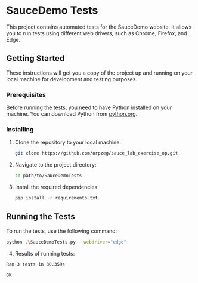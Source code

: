 # SauceDemo Tests

This project contains automated tests for the SauceDemo website. It allows you to run tests using different web drivers, such as Chrome, Firefox, and Edge.

## Getting Started

These instructions will get you a copy of the project up and running on your local machine for development and testing purposes.

### Prerequisites

Before running the tests, you need to have Python installed on your machine. You can download Python from [python.org](https://www.python.org/downloads/).

### Installing

1. Clone the repository to your local machine:

    ```bash
    git clone https://github.com/orpzeg/sauce_lab_exercise_op.git
    ```

2. Navigate to the project directory:

    ```bash
    cd path/to/SauceDemoTests
    ```

3. Install the required dependencies:

    ```bash
    pip install -r requirements.txt
    ```

## Running the Tests

To run the tests, use the following command:

```bash
python .\SauceDemoTests.py --webdriver="edge"
```

4. Results of running tests:
```bash
Ran 3 tests in 30.359s

OK
```

